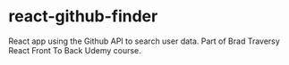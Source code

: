 # react-github-finder
React app using the Github API to search user data. Part of Brad Traversy React Front To Back Udemy course.
